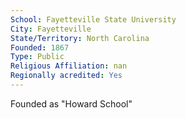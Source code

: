```yaml
---
School: Fayetteville State University
City: Fayetteville
State/Territory: North Carolina
Founded: 1867
Type: Public
Religious Affiliation: nan
Regionally acredited: Yes
---
```

Founded as "Howard School"